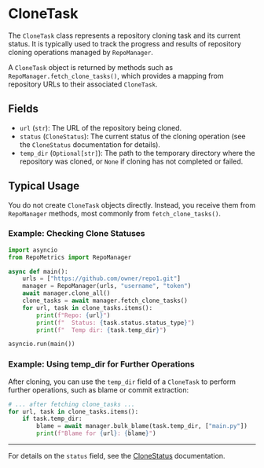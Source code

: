 # CloneTask

The `CloneTask` class represents a repository cloning task and its current status. It is typically used to track the progress and results of repository cloning operations managed by `RepoManager`.

A `CloneTask` object is returned by methods such as `RepoManager.fetch_clone_tasks()`, which provides a mapping from repository URLs to their associated `CloneTask`.

## Fields

- `url` (`str`): The URL of the repository being cloned.
- `status` (`CloneStatus`): The current status of the cloning operation (see the `CloneStatus` documentation for details).
- `temp_dir` (`Optional[str]`): The path to the temporary directory where the repository was cloned, or `None` if cloning has not completed or failed.

## Typical Usage

You do not create `CloneTask` objects directly. Instead, you receive them from `RepoManager` methods, most commonly from `fetch_clone_tasks()`.

### Example: Checking Clone Statuses

```python
import asyncio
from RepoMetrics import RepoManager

async def main():
    urls = ["https://github.com/owner/repo1.git"]
    manager = RepoManager(urls, "username", "token")
    await manager.clone_all()
    clone_tasks = await manager.fetch_clone_tasks()
    for url, task in clone_tasks.items():
        print(f"Repo: {url}")
        print(f"  Status: {task.status.status_type}")
        print(f"  Temp dir: {task.temp_dir}")

asyncio.run(main())
```

### Example: Using temp_dir for Further Operations

After cloning, you can use the `temp_dir` field of a `CloneTask` to perform further operations, such as blame or commit extraction:

```python
# ... after fetching clone_tasks ...
for url, task in clone_tasks.items():
    if task.temp_dir:
        blame = await manager.bulk_blame(task.temp_dir, ["main.py"])
        print(f"Blame for {url}: {blame}")
```

---

For details on the `status` field, see the [CloneStatus](./CloneStatus.md) documentation.
